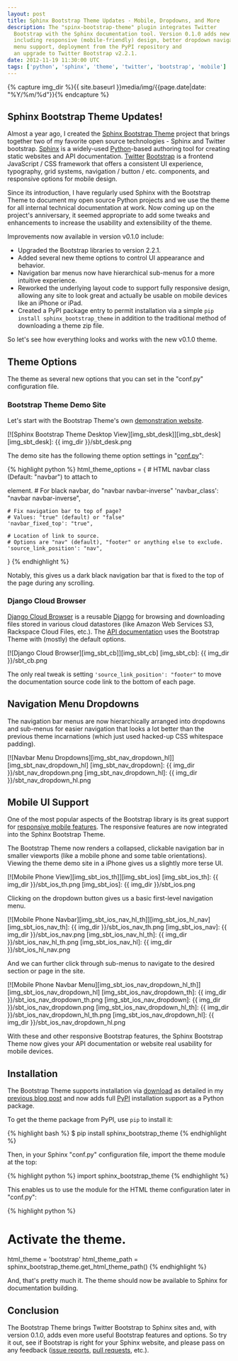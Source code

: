 ```yaml
---
layout: post
title: Sphinx Bootstrap Theme Updates - Mobile, Dropdowns, and More
description: The "spinx-bootstrap-theme" plugin integrates Twitter
  Bootstrap with the Sphinx documentation tool. Version 0.1.0 adds new features
  including responsive (mobile-friendly) design, better dropdown navigation
  menu support, deployment from the PyPI repository and
  an upgrade to Twitter Bootstrap v2.2.1.
date: 2012-11-19 11:30:00 UTC
tags: ['python', 'sphinx', 'theme', 'twitter', 'bootstrap', 'mobile']
---
```

{% capture img_dir %}{{ site.baseurl }}media/img/{{page.date|date: "%Y/%m/%d"}}{% endcapture %}

## Sphinx Bootstrap Theme Updates!

Almost a year ago, I created the [Sphinx Bootstrap Theme][sbt_gh] project that
brings together two of my favorite open source technologies - Sphinx and Twitter
bootstrap. [Sphinx][sphinx] is a widely-used [Python][python]-based authoring
tool for creating static websites and API documentation. [Twitter][twitter]
[Bootstrap][bootstrap] is a frontend JavaScript / CSS framework that offers a
consistent UI experience, typography, grid systems, navigation / button / etc.
components, and responsive options for mobile design.

Since its introduction, I have regularly used Sphinx with the Bootstrap Theme to
document my open source Python projects and we use the theme for all internal
technical documentation at work. Now coming up on the project's anniversary, it
seemed appropriate to add some tweaks and enhancements to increase the usability
and extensibility of the theme.

Improvements now available in version v0.1.0 include:

* Upgraded the Bootstrap libraries to version 2.2.1.
* Added several new theme options to control UI appearance and behavior.
* Navigation bar menus now have hierarchical sub-menus for a more intuitive
  experience.
* Reworked the underlying layout code to support fully responsive design,
  allowing any site to look great and actually be usable on mobile devices
  like an iPhone or iPad.
* Created a PyPI package entry to permit installation via a simple
  `pip install sphinx_bootstrap_theme` in addition to the traditional method
  of downloading a theme zip file.

So let's see how everything looks and works with the new v0.1.0 theme.

## Theme Options

The theme as several new options that you can set in the "conf.py"
configuration file.

### Bootstrap Theme Demo Site

Let's start with the Bootstrap Theme's own
[demonstration website][sbt_demo_readme].

[![Sphinx Bootstrap Theme Desktop View][img_sbt_desk]][img_sbt_desk]
[img_sbt_desk]: {{ img_dir }}/sbt_desk.png

<!-- more start -->

The demo site has the following theme option settings in
"[conf.py][sbt_demo_cfg]":

{% highlight python %}
html_theme_options = {
    # HTML navbar class (Default: "navbar") to attach to <div> element.
    # For black navbar, do "navbar navbar-inverse"
    'navbar_class': "navbar navbar-inverse",

    # Fix navigation bar to top of page?
    # Values: "true" (default) or "false"
    'navbar_fixed_top': "true",

    # Location of link to source.
    # Options are "nav" (default), "footer" or anything else to exclude.
    'source_link_position': "nav",
}
{% endhighlight %}

Notably, this gives us a dark black navigation bar that is fixed to the top
of the page during any scrolling.

### Django Cloud Browser

[Django Cloud Browser][cb_gh] is a reusable [Django][django] for browsing
and downloading files stored in various cloud datastores (like Amazon Web
Services S3, Rackspace Cloud Files, etc.). The [API documentation][cb_site]
uses the Bootstrap Theme with (mostly) the default options.

[![Django Cloud Browser][img_sbt_cb]][img_sbt_cb]
[img_sbt_cb]: {{ img_dir }}/sbt_cb.png

The only real tweak is setting `'source_link_position': "footer"` to move
the documentation source code link to the bottom of each page.

## Navigation Menu Dropdowns

The navigation bar menus are now hierarchically arranged into dropdowns and
sub-menus for easier navigation that looks a lot better than the previous
theme incarnations (which just used hacked-up CSS whitespace padding).

[![Navbar Menu Dropdowns][img_sbt_nav_dropdown_hl]][img_sbt_nav_dropdown_hl]
[img_sbt_nav_dropdown]: {{ img_dir }}/sbt_nav_dropdown.png
[img_sbt_nav_dropdown_hl]: {{ img_dir }}/sbt_nav_dropdown_hl.png

## Mobile UI Support

One of the most popular aspects of the Bootstrap library is its great support
for [responsive mobile features][bootstrap_resp]. The responsive features are
now integrated into the Sphinx Bootstrap Theme.

The Bootstrap Theme now renders a collapsed, clickable navigation bar in
smaller viewports (like a mobile phone and some table orientations). Viewing
the theme demo site in a iPhone gives us a slightly more terse UI.

[![Mobile Phone View][img_sbt_ios_th]][img_sbt_ios]
[img_sbt_ios_th]: {{ img_dir }}/sbt_ios_th.png
[img_sbt_ios]: {{ img_dir }}/sbt_ios.png

Clicking on the dropdown button gives us a basic first-level navigation menu.

[![Mobile Phone Navbar][img_sbt_ios_nav_hl_th]][img_sbt_ios_hl_nav]
[img_sbt_ios_nav_th]: {{ img_dir }}/sbt_ios_nav_th.png
[img_sbt_ios_nav]: {{ img_dir }}/sbt_ios_nav.png
[img_sbt_ios_nav_hl_th]: {{ img_dir }}/sbt_ios_nav_hl_th.png
[img_sbt_ios_nav_hl]: {{ img_dir }}/sbt_ios_hl_nav.png

And we can further click through sub-menus to navigate to the desired section
or page in the site.

[![Mobile Phone Navbar Menu][img_sbt_ios_nav_dropdown_hl_th]][img_sbt_ios_nav_dropdown_hl]
[img_sbt_ios_nav_dropdown_th]: {{ img_dir }}/sbt_ios_nav_dropdown_th.png
[img_sbt_ios_nav_dropdown]: {{ img_dir }}/sbt_ios_nav_dropdown.png
[img_sbt_ios_nav_dropdown_hl_th]: {{ img_dir }}/sbt_ios_nav_dropdown_hl_th.png
[img_sbt_ios_nav_dropdown_hl]: {{ img_dir }}/sbt_ios_nav_dropdown_hl.png

With these and other responsive Bootstrap features, the Sphinx Bootstrap Theme
now gives your API documentation or website real usability for mobile devices.

## Installation

The Bootstrap Theme supports installation via [download][sbt_downloads] as
detailed in my [previous blog post][sbt_lb_post_install] and now adds full
[PyPI][sbt_pypi] installation support as a Python package.

To get the theme package from PyPI, use `pip` to install it:

{% highlight bash %}
$ pip install sphinx_bootstrap_theme
{% endhighlight %}

Then, in your Sphinx "conf.py" configuration file, import the theme module
at the top:

{% highlight python %}
import sphinx_bootstrap_theme
{% endhighlight %}

This enables us to use the module for the HTML theme configuration later
in "conf.py":

{% highlight python %}
# Activate the theme.
html_theme = 'bootstrap'
html_theme_path = sphinx_bootstrap_theme.get_html_theme_path()
{% endhighlight %}

And, that's pretty much it. The theme should now be available to Sphinx for
documentation building.

## Conclusion

The Bootstrap Theme brings Twitter Bootstrap to Sphinx sites and, with version
0.1.0, adds even more useful Bootstrap features and options. So try it out,
see if Bootstrap is right for your Sphinx website, and please pass on any
feedback ([issue reports][sbt_issues], [pull requests][sbt_pull], etc.).


[bootstrap]: http://twitter.github.com/bootstrap/
[bootstrap_resp]: http://twitter.github.com/bootstrap/scaffolding.html#responsive
[python]: http://python.org/
[django]: https://www.djangoproject.com/
[sphinx]: http://sphinx.pocoo.org/
[twitter]: https://twitter.com/
[cb_gh]: http://ryan-roemer.github.com/django-cloud-browser/
[cb_site]: https://github.com/ryan-roemer/django-cloud-browser/
[sbt_lb_post]: http://loose-bits.com/2011/12/09/sphinx-twitter-bootstrap-theme.html
[sbt_lb_post_install]: http://loose-bits.com/2011/12/09/sphinx-twitter-bootstrap-theme.html#installation
[sbt_demo]: http://ryan-roemer.github.com/sphinx-bootstrap-theme
[sbt_demo_cfg]: https://github.com/ryan-roemer/sphinx-bootstrap-theme/blob/master/demo/source/conf.py
[sbt_demo_readme]: http://ryan-roemer.github.com/sphinx-bootstrap-theme/README.html
[sbt_downloads]: https://github.com/ryan-roemer/sphinx-bootstrap-theme/downloads
[sbt_gh]: https://github.com/ryan-roemer/sphinx-bootstrap-theme
[sbt_issues]: https://github.com/ryan-roemer/sphinx-bootstrap-theme/issues
[sbt_pull]: https://github.com/ryan-roemer/sphinx-bootstrap-theme/pulls
[sbt_readme]: https://github.com/ryan-roemer/sphinx-bootstrap-theme/blob/master/README.rst
[sbt_pypi]: http://pypi.python.org/pypi/sphinx-bootstrap-theme
[sbt_zip]: https://github.com/downloads/ryan-roemer/sphinx-bootstrap-theme/bootstrap.zip

<!-- more end -->
